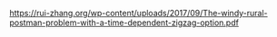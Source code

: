 https://rui-zhang.org/wp-content/uploads/2017/09/The-windy-rural-postman-problem-with-a-time-dependent-zigzag-option.pdf
